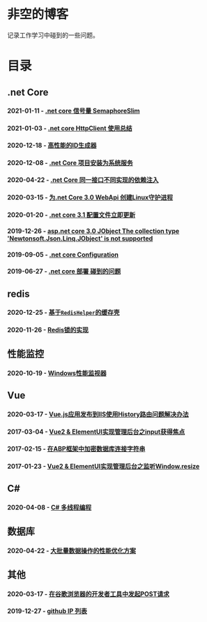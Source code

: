 # 非空的博客
记录工作学习中碰到的一些问题。

# 目录

## .net Core

#### 2021-01-11 - [.net core 信号量 SemaphoreSlim](https://github.com/ren8179/blog/issues/22)
#### 2021-01-03 - [.net core HttpClient 使用总结](https://github.com/ren8179/blog/issues/21)
#### 2020-12-18 - [高性能的ID生成器](https://github.com/ren8179/blog/issues/19)
#### 2020-12-08 - [.net Core 项目安装为系统服务](https://github.com/ren8179/blog/issues/18)
#### 2020-04-22 - [.net Core 同一接口不同实现的依赖注入](https://github.com/ren8179/blog/issues/15)
#### 2020-03-15 - [为.net Core 3.0 WebApi 创建Linux守护进程](https://github.com/ren8179/blog/issues/10)
#### 2020-01-20 - [.net core 3.1 配置文件立即更新](https://github.com/ren8179/blog/issues/9)
#### 2019-12-26 - [asp.net core 3.0 JObject The collection type 'Newtonsoft.Json.Linq.JObject' is not supported](https://github.com/ren8179/blog/issues/8)
#### 2019-09-05 - [.net core Configuration](https://github.com/ren8179/blog/issues/6)
#### 2019-06-27 - [.net core 部署 碰到的问题](https://github.com/ren8179/blog/issues/5)

## redis

#### 2020-12-25 - [基于`RedisHelper`的缓存壳](https://github.com/ren8179/blog/issues/20)
#### 2020-11-26 - [Redis锁的实现](https://github.com/ren8179/blog/issues/17)

## 性能监控

#### 2020-10-19 - [Windows性能监视器](https://github.com/ren8179/blog/issues/16)

## Vue

#### 2020-03-17 - [Vue.js应用发布到IIS使用History路由问题解决办法](https://github.com/ren8179/blog/issues/11)
#### 2017-03-04 - [Vue2 & ElementUI实现管理后台之input获得焦点](https://github.com/ren8179/blog/issues/3)
#### 2017-02-15 - [在ABP框架中加密数据库连接字符串](https://github.com/ren8179/blog/issues/2)
#### 2017-01-23 - [Vue2 & ElementUI实现管理后台之监听Window.resize](https://github.com/ren8179/blog/issues/1)

## C#

#### 2020-04-08 - [C# 多线程编程](https://github.com/ren8179/blog/issues/13)

## 数据库

#### 2020-04-22 - [大批量数据操作的性能优化方案](https://github.com/ren8179/blog/issues/14)

## 其他

#### 2020-03-17 - [在谷歌浏览器的开发者工具中发起POST请求](https://github.com/ren8179/blog/issues/12)
#### 2019-12-27 - [github IP 列表](https://github.com/ren8179/blog/issues/7)
